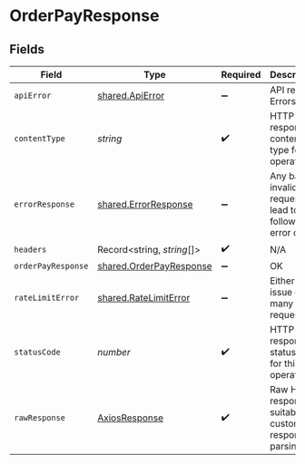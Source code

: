 # OrderPayResponse


## Fields

| Field                                                                     | Type                                                                      | Required                                                                  | Description                                                               |
| ------------------------------------------------------------------------- | ------------------------------------------------------------------------- | ------------------------------------------------------------------------- | ------------------------------------------------------------------------- |
| `apiError`                                                                | [shared.ApiError](../../../sdk/models/shared/apierror.md)                 | :heavy_minus_sign:                                                        | API related Errors                                                        |
| `contentType`                                                             | *string*                                                                  | :heavy_check_mark:                                                        | HTTP response content type for this operation                             |
| `errorResponse`                                                           | [shared.ErrorResponse](../../../sdk/models/shared/errorresponse.md)       | :heavy_minus_sign:                                                        | Any bad or invalid request will lead to following error object            |
| `headers`                                                                 | Record<string, *string*[]>                                                | :heavy_check_mark:                                                        | N/A                                                                       |
| `orderPayResponse`                                                        | [shared.OrderPayResponse](../../../sdk/models/shared/orderpayresponse.md) | :heavy_minus_sign:                                                        | OK                                                                        |
| `rateLimitError`                                                          | [shared.RateLimitError](../../../sdk/models/shared/ratelimiterror.md)     | :heavy_minus_sign:                                                        | Either ports issue or too many requests                                   |
| `statusCode`                                                              | *number*                                                                  | :heavy_check_mark:                                                        | HTTP response status code for this operation                              |
| `rawResponse`                                                             | [AxiosResponse](https://axios-http.com/docs/res_schema)                   | :heavy_check_mark:                                                        | Raw HTTP response; suitable for custom response parsing                   |
